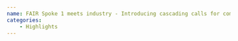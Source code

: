 ```yaml
---
name: FAIR Spoke 1 meets industry - Introducing cascading calls for companies
categories:
    - Highlights
---
```

